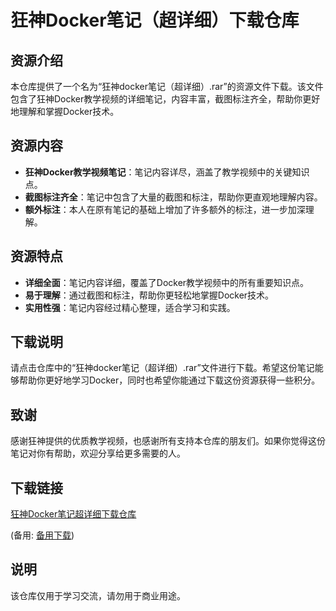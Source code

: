 # 狂神Docker笔记（超详细）下载仓库

## 资源介绍

本仓库提供了一个名为“狂神docker笔记（超详细）.rar”的资源文件下载。该文件包含了狂神Docker教学视频的详细笔记，内容丰富，截图标注齐全，帮助你更好地理解和掌握Docker技术。

## 资源内容

- **狂神Docker教学视频笔记**：笔记内容详尽，涵盖了教学视频中的关键知识点。
- **截图标注齐全**：笔记中包含了大量的截图和标注，帮助你更直观地理解内容。
- **额外标注**：本人在原有笔记的基础上增加了许多额外的标注，进一步加深理解。

## 资源特点

- **详细全面**：笔记内容详细，覆盖了Docker教学视频中的所有重要知识点。
- **易于理解**：通过截图和标注，帮助你更轻松地掌握Docker技术。
- **实用性强**：笔记内容经过精心整理，适合学习和实践。

## 下载说明

请点击仓库中的“狂神docker笔记（超详细）.rar”文件进行下载。希望这份笔记能够帮助你更好地学习Docker，同时也希望你能通过下载这份资源获得一些积分。

## 致谢

感谢狂神提供的优质教学视频，也感谢所有支持本仓库的朋友们。如果你觉得这份笔记对你有帮助，欢迎分享给更多需要的人。

## 下载链接
[狂神Docker笔记超详细下载仓库](https://pan.quark.cn/s/b3bdc214f0ce) 

(备用: [备用下载](https://pan.baidu.com/s/1bitg96xp8oGlASHoFqS5vA?pwd=1234))

## 说明

该仓库仅用于学习交流，请勿用于商业用途。
